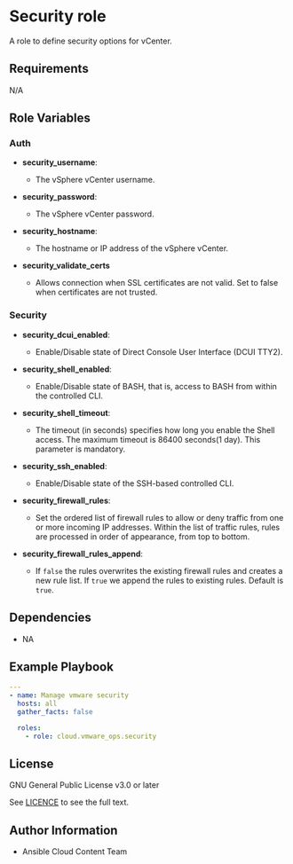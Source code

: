 # Security role

A role to define security options for vCenter.

## Requirements

N/A

## Role Variables
### Auth
- **security_username**:
  - The vSphere vCenter username.

- **security_password**:
  - The vSphere vCenter password.

- **security_hostname**:
  - The hostname or IP address of the vSphere vCenter.

- **security_validate_certs**
  - Allows connection when SSL certificates are not valid. Set to false when certificates are not trusted.

### Security
- **security_dcui_enabled**:
  - Enable/Disable state of Direct Console User Interface (DCUI TTY2).

- **security_shell_enabled**:
  - Enable/Disable state of BASH, that is, access to BASH from within the controlled CLI.

- **security_shell_timeout**:
  - The timeout (in seconds) specifies how long you enable the Shell access. The maximum timeout is 86400 seconds(1 day). This parameter is mandatory.

- **security_ssh_enabled**:
  - Enable/Disable state of the SSH-based controlled CLI.

- **security_firewall_rules**:
  - Set the ordered list of firewall rules to allow or deny traffic from one or more incoming IP addresses. Within the list of traffic rules, rules are processed in order of appearance, from top to bottom.

- **security_firewall_rules_append**:
  - If `false` the rules overwrites the existing firewall rules and creates a new rule list. If `true` we append the rules to existing rules. Default is `true`.

## Dependencies

- NA

## Example Playbook
```yaml
---
- name: Manage vmware security
  hosts: all
  gather_facts: false

  roles:
    - role: cloud.vmware_ops.security
```
## License

GNU General Public License v3.0 or later

See [LICENCE](https://github.com/ansible-collections/cloud.aws_troubleshooting/blob/main/LICENSE) to see the full text.

## Author Information

- Ansible Cloud Content Team
